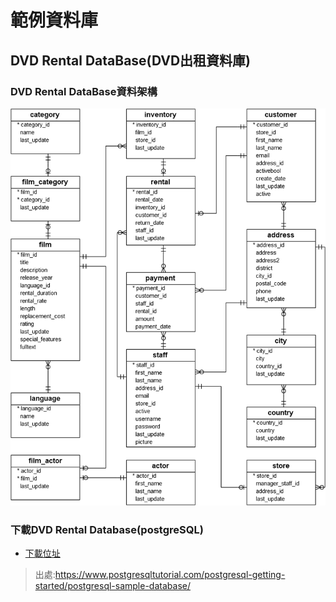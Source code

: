 # 範例資料庫

## DVD Rental DataBase(DVD出租資料庫)

### DVD Rental DataBase資料架構

![](./images/dvd-rental-sample-database-diagram.png)

### 下載DVD Rental Database(postgreSQL)
- [下載位址](./dvd_rental_database/)

> 出處:https://www.postgresqltutorial.com/postgresql-getting-started/postgresql-sample-database/